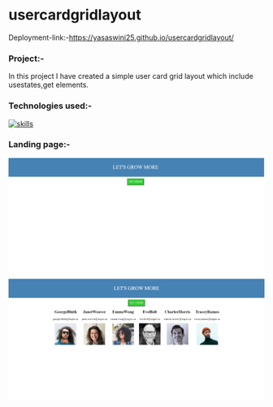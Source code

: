 # usercardgridlayout
Deployment-link:-https://yasaswini25.github.io/usercardgridlayout/
### Project:-
In this project I have created a simple user card grid layout which include usestates,get elements.

### Technologies used:-
[![skills](https://skillicons.dev/icons?i=html,css,js,react)](https://skillicons.dev)
### Landing page:-
![landing](https://github.com/Yasaswini25/usercardgridlayout/blob/gh-pages/Screenshot%202023-08-31%20191650.png)
![landing](https://github.com/Yasaswini25/usercardgridlayout/blob/gh-pages/Screenshot%202023-08-31%20191705.png)
